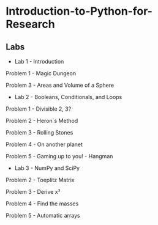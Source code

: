 # Introduction-to-Python-for-Research

## Labs 

- Lab 1 - Introduction

Problem 1 - Magic Dungeon

Problem 3 - Areas and Volume of a Sphere

- Lab 2 - Booleans, Conditionals, and Loops

Problem 1 - Divisible 2, 3?

Problem 2 - Heron`s Method

Problem 3 - Rolling Stones

Problem 4 - On another planet

Problem 5 - Gaming up to you! - Hangman
  
- Lab 3 - NumPy and SciPy

Problem 2 - Toeplitz Matrix

Problem 3 - Derive x³

Problem 4 - Find the masses

Problem 5 - Automatic arrays
